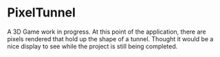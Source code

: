 # PixelTunnel
A 3D Game work in progress. At this point of the application, there are pixels rendered that hold up the shape of a tunnel. Thought it would be a nice display to see while the project is still being completed.
